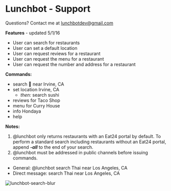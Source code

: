 # Lunchbot - Support

Questions? Contact me at lunchbotdev@gmail.com

**Features** - updated 5/1/16


* User can search for restaurants
* User can set a default location
* User can request reviews for a restaurant
* User can request the menu for a restaurant
* User can request the number and address for a restaurant

**Commands:**


* search :pizza: near Irvine, CA
* set location Irvine, CA
  * _then:_ search sushi
* reviews for Taco Shop
* menu for Curry House
* info Hondaya
* help

**Notes:**


1. @lunchbot only returns restaurants with an Eat24 portal by default. To perform a standard search including restaurants without an Eat24 portal, append _**-all**_ to the end of your search.
2. @lunchbot must be addressed in public channels before issuing commands.
  * General: @lunchbot search Thai near Los Angeles, CA
  * Direct message: search Thai near Los Angeles, CA

![lunchbot-search-blur](https://cloud.githubusercontent.com/assets/16697731/14793292/3bede79c-0ad3-11e6-9e88-4eb2b3fdf11e.jpg)
